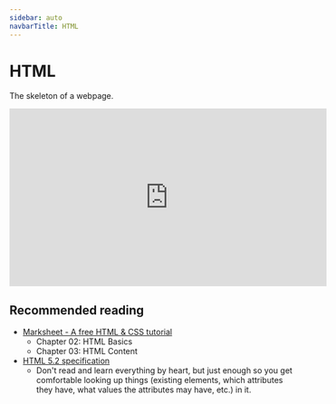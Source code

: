 ```yaml
---
sidebar: auto
navbarTitle: HTML
---
```


# HTML
The skeleton of a webpage.

<iframe width="560" height="314" src="https://www.youtube.com/embed/AwZ9s_DmgqQ" frameborder="0" allow="accelerometer; autoplay; encrypted-media; gyroscope; picture-in-picture" allowfullscreen></iframe>

## Recommended reading
* [Marksheet - A free HTML & CSS tutorial](https://marksheet.io/)
    * Chapter 02: HTML Basics
    * Chapter 03: HTML Content
* [HTML 5.2 specification](https://www.w3.org/TR/html5/)
    * Don't read and learn everything by heart, but just enough so you get comfortable looking up things (existing elements, which attributes they have, what values the attributes may have, etc.) in it.